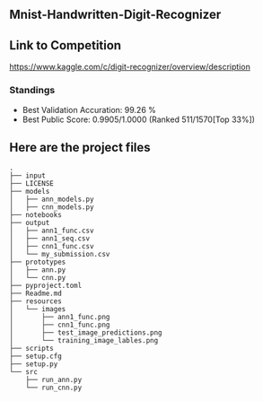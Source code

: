 ## Mnist-Handwritten-Digit-Recognizer

## Link to Competition

https://www.kaggle.com/c/digit-recognizer/overview/description

### Standings

- Best Validation Accuration: 99.26 %
- Best Public Score: 0.9905/1.0000 (Ranked 511/1570[Top 33%])

## Here are the project files

```
.
├── input
├── LICENSE
├── models
│   ├── ann_models.py
│   ├── cnn_models.py
├── notebooks
├── output
│   ├── ann1_func.csv
│   ├── ann1_seq.csv
│   ├── cnn1_func.csv
│   └── my_submission.csv
├── prototypes
│   ├── ann.py
│   └── cnn.py
├── pyproject.toml
├── Readme.md
├── resources
│   └── images
│       ├── ann1_func.png
│       ├── cnn1_func.png
│       ├── test_image_predictions.png
│       └── training_image_lables.png
├── scripts
├── setup.cfg
├── setup.py
└── src
    ├── run_ann.py
    └── run_cnn.py

```
